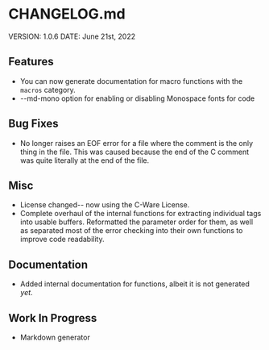 # CHANGELOG.md

VERSION: 1.0.6
DATE: June 21st, 2022

## Features
- You can now generate documentation for macro functions with the `macros`
  category.
- --md-mono option for enabling or disabling Monospace fonts for code

## Bug Fixes
- No longer raises an EOF error for a file where the comment is the only
  thing in the file. This was caused because the end of the C comment was
  quite literally at the end of the file.

## Misc
- License changed-- now using the C-Ware License.
- Complete overhaul of the internal functions for extracting individual tags
  into usable buffers. Reformatted the parameter order for them, as well as
  separated most of the error checking into their own functions to improve
  code readability.

## Documentation
- Added internal documentation for functions, albeit it is not generated
  *yet*.

## Work In Progress
- Markdown generator
